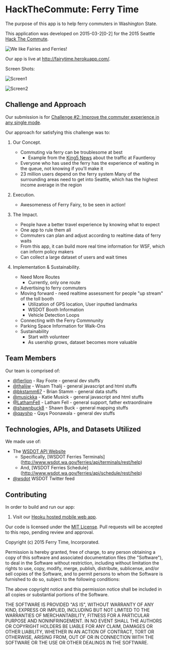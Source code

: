 # HackTheCommute: Ferry Time

The purpose of this app is to help ferry commuters in Washington State.

This application was developed on 2015-03-2[0-2] for the 2015 Seattle [Hack The Commute](http://hackthecommute.seattle.gov).

![We like Fairies and Ferries!](https://github.com/FerryTime/HackTheCommute/blob/master/ferrytime/Ferry_Wenatchee_enroute_to_Bainbridge_Island_WA.jpg)


Our app is live at http://fairytime.herokuapp.com/.

Screen Shots:

![Screen1](https://github.com/FerryTime/HackTheCommute/blob/master/Screenshot_2015-03-22-16-26-26.png)

![Screen2](https://github.com/FerryTime/HackTheCommute/blob/master/Screenshot_2015-03-22-16-27-25-1.png)

## Challenge and Approach

Our submission is for [Challenge #2: Improve the commuter experience in any single mode](https://codeforseattle.hackpad.com/Submission-Guidelines-UTxrlISdazl).

Our approach for satisfying this challenge was to:

1.  Our Concept.
    - Commuting via ferry can be troublesome at best
        - Example from the [King5 News](http://www.king5.com/story/news/local/seattle/2014/08/19/ferry-passengers-frustrated-over-problems/14182429/) about the traffic at Fauntleroy
    - Everyone who has used the ferry has the experience of waiting in the queue, not knowing if you'll make it
    - 23 million users depend on the ferry system 
        Many of the surrounding areas need to get into Seattle, which has the highest income average in the region

2.  Execution.
    - Awesomeness of Ferry Fairy, to be seen in action!

3.  The Impact.
    - People have a better travel experience by knowing what to expect
    - One app to rule them all
    - Commuters can plan and adjust according to realtime data of ferry waits
    - From this app, it can build more real time information for WSF, which can inform policy makers
    - Can collect a large dataset of users and wait times 

4.  Implementation & Sustainability.
    - Need More Routes
        - Currently, only one route
    - Advertising to ferry commuters 
    - Moving forward - need realtime assessment for people "up stream" of the toll booth
      - Utilization of GPS location, User inputted landmarks
      - WSDOT Booth Information
      - Vehicle Detection Loops
    - Connecting with the Ferry Commnunity
    - Parking Space Information for Walk-Ons
    - Sustainability
        - Start with volunteer
        - As usership grows, dataset becomes more valuable

## Team Members

Our team is comprised of:

- [@fierlion](http://github.com/fierlion) - Ray Foote - general dev stuffs
- [@thalijw](http://github.com/thalijw) - Wisam Thalij - general javascript and html stuffs
- [@bkstamm67](http://github.com/bkstamm67) - Brian Stamm - general data stuffs
- [@musickka](http://github.com/musickka) - Katie Musick - general javascript and html stuffs
- [@LathamFell](https://twitter.com/LathamFell) - Latham Fell - general support, father extraordinaire
- [@shawnbuck8](http://github.com/shawnbuck8) - Shawn Buck - general mapping stuffs
- [@qayshp](http://github.com/qayshp) - Qays Poonawala - general dev stuffs

## Technologies, APIs, and Datasets Utilized

We made use of:

- The [WSDOT API Website](http://wsdot.wa.gov/traffic/api/)
    - Specifically, [WSDOT Ferries Terminals] (http://www.wsdot.wa.gov/ferries/api/terminals/rest/help)
    - And, [WSDOT Ferries Schedule] (http://www.wsdot.wa.gov/ferries/api/schedule/rest/help)
- [@wsdot](https://twitter.com/wsdot) WSDOT Twitter feed

## Contributing

In order to build and run our app:

1. Visit our [Heoku hosted mobile web app](http://fairytime.herokuapp.com).

Our code is licensed under the [MIT License](LICENSE.md). Pull requests will be accepted to this repo, pending review and approval.

Copyright (c) 2015 Ferry Time, Incorporated.

Permission is hereby granted, free of charge, to any person obtaining a copy of this software and associated documentation files (the "Software"), to deal in the Software without restriction, including without limitation the rights to use, copy, modify, merge, publish, distribute, sublicense, and/or sell copies of the Software, and to permit persons to whom the Software is furnished to do so, subject to the following conditions:

The above copyright notice and this permission notice shall be included in all copies or substantial portions of the Software.

THE SOFTWARE IS PROVIDED "AS IS", WITHOUT WARRANTY OF ANY KIND, EXPRESS OR IMPLIED, INCLUDING BUT NOT LIMITED TO THE WARRANTIES OF MERCHANTABILITY, FITNESS FOR A PARTICULAR PURPOSE AND NONINFRINGEMENT. IN NO EVENT SHALL THE AUTHORS OR COPYRIGHT HOLDERS BE LIABLE FOR ANY CLAIM, DAMAGES OR OTHER LIABILITY, WHETHER IN AN ACTION OF CONTRACT, TORT OR OTHERWISE, ARISING FROM, OUT OF OR IN CONNECTION WITH THE SOFTWARE OR THE USE OR OTHER DEALINGS IN THE SOFTWARE.
